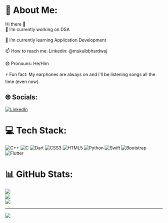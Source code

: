 # 💫 About Me:
Hi there 👋<br>🔭 I’m currently working on DSA<br><br>🌱 I’m currently learning Application Development<br><br>📫 How to reach me: Linkedin: @mukulbbhardwaj<br><br>😄 Pronouns: He/Him<br><br>⚡ Fun fact: My earphones are always on and I'll be listening songs all the time (even now).


## 🌐 Socials:
[![LinkedIn](https://img.shields.io/badge/LinkedIn-%230077B5.svg?logo=linkedin&logoColor=white)](https://www.linkedin.com/in/mukulbbhardwaj/) 

# 💻 Tech Stack:
![C++](https://img.shields.io/badge/c++-%2300599C.svg?style=plastic&logo=c%2B%2B&logoColor=white) ![C](https://img.shields.io/badge/c-%2300599C.svg?style=plastic&logo=c&logoColor=white) ![Dart](https://img.shields.io/badge/dart-%230175C2.svg?style=plastic&logo=dart&logoColor=white) ![CSS3](https://img.shields.io/badge/css3-%231572B6.svg?style=plastic&logo=css3&logoColor=white) ![HTML5](https://img.shields.io/badge/html5-%23E34F26.svg?style=plastic&logo=html5&logoColor=white) ![Python](https://img.shields.io/badge/python-3670A0?style=plastic&logo=python&logoColor=ffdd54) ![Swift](https://img.shields.io/badge/swift-F54A2A?style=plastic&logo=swift&logoColor=white) ![Bootstrap](https://img.shields.io/badge/bootstrap-%23563D7C.svg?style=plastic&logo=bootstrap&logoColor=white) ![Flutter](https://img.shields.io/badge/Flutter-%2302569B.svg?style=plastic&logo=Flutter&logoColor=white)
# 📊 GitHub Stats:
![](https://github-readme-stats.vercel.app/api?username=mukulbbhardwaj&theme=gotham&hide_border=true&include_all_commits=true&count_private=false)<br/>
![](https://github-readme-streak-stats.herokuapp.com/?user=mukulbbhardwaj&theme=gotham&hide_border=true)<br/>
![](https://github-readme-stats.vercel.app/api/top-langs/?username=mukulbbhardwaj&theme=gotham&hide_border=true&include_all_commits=true&count_private=false&layout=compact)

---
[![](https://visitcount.itsvg.in/api?id=mukulbbhardwaj&icon=0&color=10)](https://visitcount.itsvg.in)
